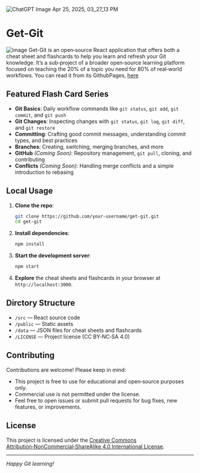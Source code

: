 ![ChatGPT Image Apr 25, 2025, 03_27_13 PM](https://github.com/user-attachments/assets/7b47e4a7-9625-4917-b85f-e07289839948)


# Get-Git
![image](https://github.com/user-attachments/assets/2c9215a7-e021-43a4-8724-72350a6893fd)
Get-Git is an open‑source React application that offers both a cheat sheet and flashcards to help you learn and refresh your Git knowledge. It’s a sub‑project of a broader open‑source learning platform focused on teaching the 20% of a topic you need for 80% of real‑world workflows.
You can read it from its GithubPages, [here](https://parsabordbar.github.io/get-git/)

## Featured Flash Card Series

- **Git Basics**: Daily workflow commands like `git status`, `git add`, `git commit`, and `git push`
- **Git Changes**: Inspecting changes with `git status`, `git log`, `git diff`, and `git restore`
- **Committing**: Crafting good commit messages, understanding commit types, and best practices
- **Branches**: Creating, switching, merging branches, and more
- **GitHub** *(Coming Soon)*: Repository management, `git pull`, cloning, and contributing
- **Conflicts** *(Coming Soon)*: Handling merge conflicts and a simple introduction to rebasing

## Local Usage

1. **Clone the repo**:
   ```bash
   git clone https://github.com/your-username/get-git.git
   cd get-git
   ```
2. **Install dependencies**:
   ```bash
   npm install
   ```
3. **Start the development server**:
   ```bash
   npm start
   ```
4. **Explore** the cheat sheets and flashcards in your browser at `http://localhost:3000`.

## Dirctory Structure

- `/src` — React source code
- `/public` — Static assets
- `/data` — JSON files for cheat sheets and flashcards
- `/LICENSE` — Project license (CC BY‑NC‑SA 4.0)

## Contributing

Contributions are welcome! Please keep in mind:

- This project is free to use for educational and open‑source purposes only.
- Commercial use is not permitted under the license.
- Feel free to open issues or submit pull requests for bug fixes, new features, or improvements.

## License

This project is licensed under the [Creative Commons Attribution‑NonCommercial‑ShareAlike 4.0 International License](LICENSE).

---

*Happy Git learning!*

